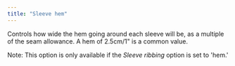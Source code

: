 ```yaml
---
title: "Sleeve hem"
---
```


Controls how wide the hem going around each sleeve will be, as a multiple of the seam allowance. A hem of 2.5cm/1" is a common value.

Note: This option is only available if the _Sleeve ribbing_ option is set to 'hem.'
